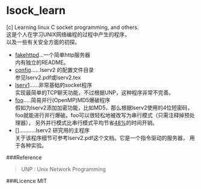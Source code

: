 lsock_learn
===========

[c] Learning linux C socket programming, and others.  
这是个人在学习UNIX网络编程的过程中产生的程序，  
以及一些有关安全方面的初探。  

* [fakehttpd](./fakehttpd)...一个简单http服务器  
  内有独立的README。
* [config](./config)......lserv2 的配置文件目录  
  参见lserv2.pdf或lserv2.tex
* [lserv1](./lserv1)......非常基础的socket程序  
  实现最简单的TCP聊天功能，不过根据UNP，这种程序非常不完善。
* [foo](./foo).....简易并行(OpenMP)MD5爆破程序  
  假如为lserv2添加加密功能，比如MD5，那么根据lserv2使用的4位短密码，
  foo就能进行并行爆破。foo可以很轻松地被改写为串行模式（只需注释掉预处理器），
  另外并行模式比串行模式平均节省[48%]()的时间开销。  
* []...........lserv2 研究用的主程序  
  关于该程序细节可参考lserv2.pdf这个文档。它是一个指令驱动的服务器，
  用于各种实验。

###Reference
> UNP : Unix Network Programming

###Licence
MIT
